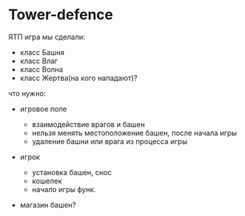 # Tower-defence
ЯТП игра
мы сделали: 
  - класс Башня
  - класс Влаг
  - класс Волна
  - класс Жертва(на кого нападают)?
  
 что нужно:
  - игровое поле
    * взаимодействие врагов и башен
    * нельзя менять местоположение башен, после начала игры
    * удаление башни или врага из процесса игры
  - игрок
    * установка башен, снос
    * кошелек
    * начало игры функ.
    
  - магазин башен?
  
